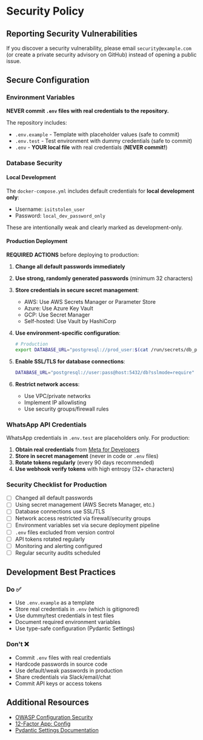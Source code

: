 # Security Policy

## Reporting Security Vulnerabilities

If you discover a security vulnerability, please email `security@example.com` (or create a private security advisory on GitHub) instead of opening a public issue.

## Secure Configuration

### Environment Variables

**NEVER commit `.env` files with real credentials to the repository.**

The repository includes:

- `.env.example` - Template with placeholder values (safe to commit)
- `.env.test` - Test environment with dummy credentials (safe to commit)
- `.env` - **YOUR local file** with real credentials (**NEVER commit!**)

### Database Security

#### Local Development

The `docker-compose.yml` includes default credentials for **local development only**:

- Username: `isitstolen_user`
- Password: `local_dev_password_only`

These are intentionally weak and clearly marked as development-only.

#### Production Deployment

**REQUIRED ACTIONS** before deploying to production:

1. **Change all default passwords immediately**
2. **Use strong, randomly generated passwords** (minimum 32 characters)
3. **Store credentials in secure secret management**:

   - AWS: Use AWS Secrets Manager or Parameter Store
   - Azure: Use Azure Key Vault
   - GCP: Use Secret Manager
   - Self-hosted: Use Vault by HashiCorp

4. **Use environment-specific configuration**:

   ```bash
   # Production
   export DATABASE_URL="postgresql://prod_user:$(cat /run/secrets/db_password)@db-host:5432/isitstolen"
   ```

5. **Enable SSL/TLS for database connections**:

   ```bash
   DATABASE_URL="postgresql://user:pass@host:5432/db?sslmode=require"
   ```

6. **Restrict network access**:
   - Use VPC/private networks
   - Implement IP allowlisting
   - Use security groups/firewall rules

### WhatsApp API Credentials

WhatsApp credentials in `.env.test` are placeholders only. For production:

1. **Obtain real credentials** from [Meta for Developers](https://developers.facebook.com/apps)
2. **Store in secret management** (never in code or `.env` files)
3. **Rotate tokens regularly** (every 90 days recommended)
4. **Use webhook verify tokens** with high entropy (32+ characters)

### Security Checklist for Production

- [ ] Changed all default passwords
- [ ] Using secret management (AWS Secrets Manager, etc.)
- [ ] Database connections use SSL/TLS
- [ ] Network access restricted via firewall/security groups
- [ ] Environment variables set via secure deployment pipeline
- [ ] `.env` files excluded from version control
- [ ] API tokens rotated regularly
- [ ] Monitoring and alerting configured
- [ ] Regular security audits scheduled

## Development Best Practices

### Do ✅

- Use `.env.example` as a template
- Store real credentials in `.env` (which is gitignored)
- Use dummy/test credentials in test files
- Document required environment variables
- Use type-safe configuration (Pydantic Settings)

### Don't ❌

- Commit `.env` files with real credentials
- Hardcode passwords in source code
- Use default/weak passwords in production
- Share credentials via Slack/email/chat
- Commit API keys or access tokens

## Additional Resources

- [OWASP Configuration Security](https://owasp.org/www-project-secure-coding-practices-quick-reference-guide/)
- [12-Factor App: Config](https://12factor.net/config)
- [Pydantic Settings Documentation](https://docs.pydantic.dev/latest/concepts/pydantic_settings/)
